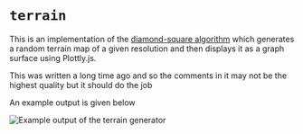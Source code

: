 # `terrain`

This is an implementation of the [diamond-square algorithm](https://en.wikipedia.org/wiki/Diamond-square_algorithm) which generates a random terrain map of a given resolution and then displays it as a graph surface using Plottly.js.

This was written a long time ago and so the comments in it may not be the highest quality but it should do the job

An example output is given below

![Example output of the terrain generator](https://i.imgur.com/BUUf9pJ.png)

